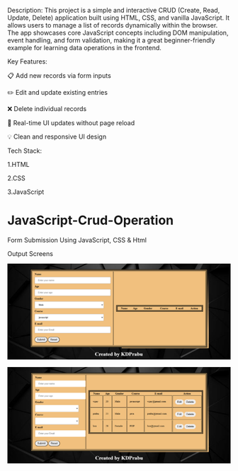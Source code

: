 Description:
  This project is a simple and interactive CRUD (Create, Read, Update, Delete) application built using HTML, CSS, and vanilla JavaScript. It allows users to manage a list of records dynamically within the browser. The app showcases core JavaScript concepts including DOM manipulation, event handling, and form validation, making it a great beginner-friendly example for learning data operations in the frontend.

Key Features:

📋 Add new records via form inputs

✏️ Edit and update existing entries

❌ Delete individual records

🔄 Real-time UI updates without page reload

💡 Clean and responsive UI design

Tech Stack:

1.HTML

2.CSS

3.JavaScript

# JavaScript-Crud-Operation
Form Submission Using JavaScript, CSS &amp; Html

Output Screens

![jsCapture](/Screenshot%201.png)


![Screenshot (169)](/Screenshot%202.png)

